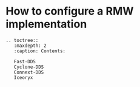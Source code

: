 # How to configure a RMW implementation

```eval_rst
.. toctree::
   :maxdepth: 2
   :caption: Contents:

   Fast-DDS
   Cyclone-DDS
   Connext-DDS
   Iceoryx
```
